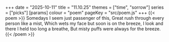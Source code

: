 +++
date = "2025-10-11"
title = "11.10.25"
themes = ["time", "sorrow"]
series = ["picks"]
[params]
  colour = "poem"
  pageKey = "src/poem.js"
+++
{{< poem >}}
Somedays I seem just passenger of this,
Great rush through every person like a mist,
Which wets my face but soon is on the breeze,
I look and there I held too long a breathe,
But misty puffs were always for the breeze.
{{< /poem >}}